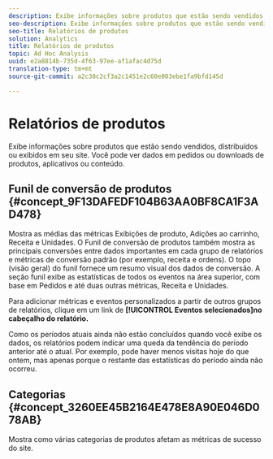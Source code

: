 ```yaml
---
description: Exibe informações sobre produtos que estão sendo vendidos, distribuídos ou exibidos em seu site. Você pode ver dados em pedidos ou downloads de produtos, aplicativos ou conteúdo.
seo-description: Exibe informações sobre produtos que estão sendo vendidos, distribuídos ou exibidos em seu site. Você pode ver dados em pedidos ou downloads de produtos, aplicativos ou conteúdo.
seo-title: Relatórios de produtos
solution: Analytics
title: Relatórios de produtos
topic: Ad Hoc Analysis
uuid: e2a8814b-735d-4f63-97ee-af1afac4d75d
translation-type: tm+mt
source-git-commit: a2c38c2cf3a2c1451e2c60e003ebe1fa9bfd145d

---
```



# Relatórios de produtos

Exibe informações sobre produtos que estão sendo vendidos, distribuídos ou exibidos em seu site. Você pode ver dados em pedidos ou downloads de produtos, aplicativos ou conteúdo.

## Funil de conversão de produtos {#concept_9F13DAFEDF104B63AA0BF8CA1F3AD478}

Mostra as médias das métricas Exibições de produto, Adições ao carrinho, Receita e Unidades. O Funil de conversão de produtos também mostra as principais conversões entre dados importantes em cada grupo de relatórios e métricas de conversão padrão (por exemplo, receita e ordens). O topo (visão geral) do funil fornece um resumo visual dos dados de conversão. A seção funil exibe as estatísticas de todos os eventos na área superior, com base em Pedidos e até duas outras métricas, Receita e Unidades.

<!-- 

c_reports_products_conv_funnel.xml

 -->

Para adicionar métricas e eventos personalizados a partir de outros grupos de relatórios, clique em um link de **[!UICONTROL Eventos selecionados]no cabeçalho do relatório.**

Como os períodos atuais ainda não estão concluídos quando você exibe os dados, os relatórios podem indicar uma queda da tendência do período anterior até o atual. Por exemplo, pode haver menos visitas hoje do que ontem, mas apenas porque o restante das estatísticas do período ainda não ocorreu.

## Categorias {#concept_3260EE45B2164E478E8A90E046D078AB}

<!-- 

c_reports_categories.xml

 -->

Mostra como várias categorias de produtos afetam as métricas de sucesso do site.
